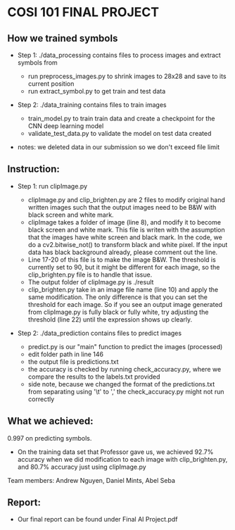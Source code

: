 # COSI 101 FINAL PROJECT

## How we trained symbols
* Step 1: ./data_processing contains files to process images and extract symbols from 
  - run preprocess_images.py to shrink images to 28x28 and save to its current position
  - run extract_symbol.py to get train and test data

* Step 2: ./data_training contains files to train images
  - train_model.py to train train data and create a checkpoint for the CNN deep learning model
  - validate_test_data.py to validate the model on test data created

* notes: we deleted data in our submission so we don't exceed file limit
## Instruction: 

* Step 1: run clipImage.py
  - clipImage.py and clip_brighten.py are 2 files to modify original hand written images such that the output images need to be B&W with black screen and white mark.
  - clipImage takes a folder of image (line 8), and modify it to become black screen and white mark. This file is writen with the assumption that the images have white screen and black mark. In the code, we do a cv2.bitwise_not() to transform black and white pixel. If the input data has black background already, please comment out the line. 
  - Line 17-20 of this file is to make the image B&W. The threshold is currently set to 90, but it might be different for each image, so the clip_brighten.py file is to handle that issue.
  - The output folder of clipImage.py is ./result
  - clip_brighten.py take in an image file name (line 10) and apply the same modification. The only difference is that you can set the threshold for each image. So if you see an output image generated from clipImage.py is fully black or fully white, try adjusting the threshold (line 22) until the expression shows up clearly.

* Step 2: ./data_prediction contains files to predict images
  - predict.py is our "main" function to predict the images (processed)
  - edit folder path in line 146
  - the output file is predictions.txt
  - the accuracy is checked by running check_accuracy.py, where we compare the results to the labels.txt provided
  - side note, because we changed the format of the predictions.txt from separating using '\t' to ',' the check_accuracy.py might not run correctly

## What we achieved:

0.997 on predicting symbols.

* On the training data set that Professor gave us, we achieved 92.7% accuracy when we did modification to each image with clip_brighten.py, and 80.7% accuracy just using clipImage.py

Team members: Andrew Nguyen, Daniel Mints, Abel Seba

## Report:

* Our final report can be found under Final AI Project.pdf